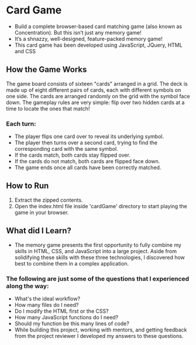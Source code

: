# Card Game

- Build a complete browser-based card matching game (also known as Concentration). But this isn’t just any memory game!
- It’s a shnazzy, well-designed, feature-packed memory game!
- This card game has been developed using JavaScript, JQuery, HTML and CSS

## How the Game Works
The game board consists of sixteen "cards" arranged in a grid. The deck is made up of eight different pairs of cards, each with different symbols on one side. The cards are arranged randomly on the grid with the symbol face down. The gameplay rules are very simple: flip over two hidden cards at a time to locate the ones that match!

### Each turn:

- The player flips one card over to reveal its underlying symbol.
- The player then turns over a second card, trying to find the corresponding card with the same symbol.
- If the cards match, both cards stay flipped over.
- If the cards do not match, both cards are flipped face down.
- The game ends once all cards have been correctly matched.

## How to Run

1. Extract the zipped contents. 
2. Open the index.html file inside 'cardGame' directory to start playing the game in your browser.

## What did I Learn?
- The memory game presents the first opportunity to fully combine my skills in HTML, CSS, and JavaScript into a large project. Aside from solidifying these skills with these three technologies, I discovered how best to combine them in a complex application.

### The following are just some of the questions that l experienced along the way:

- What's the ideal workflow?
- How many files do I need?
- Do I modify the HTML first or the CSS?
- How many JavaScript functions do I need?
- Should my function be this many lines of code?
- While building this project, working with mentors, and getting feedback from the project reviewer I developed my answers to these questions.
